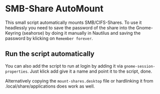 # SMB-Share AutoMount

This small script automatically mounts SMB/CIFS-Shares. To use it headlessly you need to save the password of the share into the Gnome-Keyring (seahorse) by doing it manually in Nautilus and saving the password by klicking on `Remember forever`.

## Run the script automatically

You can also add the script to run at login by adding it via `gnome-session-properties`. Just klick add give it a name and point it to the script, done.

Alternatively copying the `mount-shares.desktop` file or hardlinking it from .local/share/applications does work as well.

